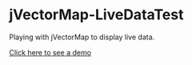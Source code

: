 jVectorMap-LiveDataTest
=======================

Playing with jVectorMap to display live data.

[Click here to see a demo](http://www.damianofusco.com/demoes/jVectorMap-LiveDataTest/)
